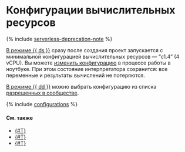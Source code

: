 # Конфигурации вычислительных ресурсов

{% include [serverless-deprecation-note](../../_includes/datasphere/serverless-deprecation-note.md) %}

[В режиме {{ ds }}](project.md#serverless) сразу после создания проект запускается с минимальной конфигурацией вычислительных ресурсов — <q>c1.4</q> (4 vCPU). Вы можете [изменить конфигурацию](../operations/projects/control-compute-resources.md) в процессе работы в ноутбуке. При этом состояние интерпретатора сохранится: все переменные и результаты вычислений не потеряются.

[В режиме {{ dd }}](project.md#dedicated) можно выбрать конфигурацию из списка [разрешенных в сообществе](../operations/community/manage-community-config.md). 


{% include [configurations](../../_includes/datasphere/migration/configurations.md) %}

#### См. также

* [{#T}](../operations/projects/control-compute-resources.md)
* [{#T}](../../compute/concepts/performance-levels.md)
* [{#T}](../../compute/concepts/gpus.md)